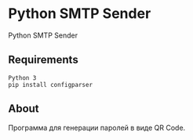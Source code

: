 # Python SMTP Sender

Python SMTP Sender

## Requirements

```
Python 3
pip install configparser
```

## About

Программа для генерации паролей в виде QR Code.